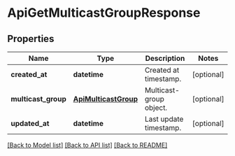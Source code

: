 # ApiGetMulticastGroupResponse

## Properties
Name | Type | Description | Notes
------------ | ------------- | ------------- | -------------
**created_at** | **datetime** | Created at timestamp. | [optional] 
**multicast_group** | [**ApiMulticastGroup**](ApiMulticastGroup.md) | Multicast-group object. | [optional] 
**updated_at** | **datetime** | Last update timestamp. | [optional] 

[[Back to Model list]](../README.md#documentation-for-models) [[Back to API list]](../README.md#documentation-for-api-endpoints) [[Back to README]](../README.md)


